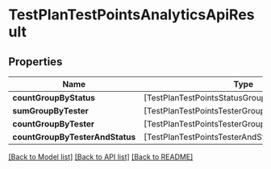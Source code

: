 # TestPlanTestPointsAnalyticsApiResult

## Properties
Name | Type | Description | Notes
------------ | ------------- | ------------- | -------------
**countGroupByStatus** | [TestPlanTestPointsStatusGroupApiResult] |  | 
**sumGroupByTester** | [TestPlanTestPointsTesterGroupApiResult] |  | 
**countGroupByTester** | [TestPlanTestPointsTesterGroupApiResult] |  | 
**countGroupByTesterAndStatus** | [TestPlanTestPointsTesterAndStatusGroupApiResult] |  | 

[[Back to Model list]](../README.md#documentation-for-models) [[Back to API list]](../README.md#documentation-for-api-endpoints) [[Back to README]](../README.md)


